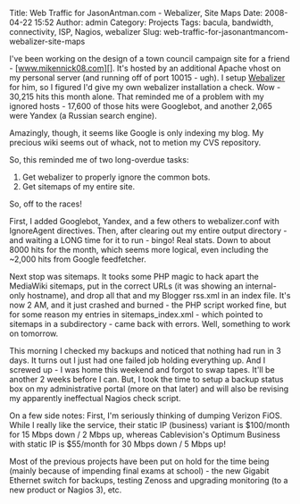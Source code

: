 Title: Web Traffic for JasonAntman.com - Webalizer, Site Maps
Date: 2008-04-22 15:52
Author: admin
Category: Projects
Tags: bacula, bandwidth, connectivity, ISP, Nagios, webalizer
Slug: web-traffic-for-jasonantmancom-webalizer-site-maps

I've been working on the design of a town council campaign site for a
friend - [www.mikennick08.com][]. It's hosted by an additional Apache
vhost on my personal server (and running off of port 10015 - ugh). I
setup [Webalizer][] for him, so I figured I'd give my own webalizer
installation a check. Wow - 30,215 hits this month alone. That reminded
me of a problem with my ignored hosts - 17,600 of those hits were
Googlebot, and another 2,065 were Yandex (a Russian search engine).

Amazingly, though, it seems like Google is only indexing my blog. My
precious wiki seems out of whack, not to metion my CVS repository.

So, this reminded me of two long-overdue tasks:

1.  Get webalizer to properly ignore the common bots.
2.  Get sitemaps of my entire site.

So, off to the races!

First, I added Googlebot, Yandex, and a few others to webalizer.conf
with IgnoreAgent directives. Then, after clearing out my entire output
directory - and waiting a LONG time for it to run - bingo! Real stats.
Down to about 8000 hits for the month, which seems more logical, even
including the \~2,000 hits from Google feedfetcher.

Next stop was sitemaps. It tooks some PHP magic to hack apart the
MediaWiki sitemaps, put in the correct URLs (it was showing an
internal-only hostname), and drop all that and my Blogger rss.xml in an
index file. It's now 2 AM, and it just crashed and burned - the PHP
script worked fine, but for some reason my entries in
sitemaps\_index.xml - which pointed to sitemaps in a subdirectory - came
back with errors. Well, something to work on tomorrow.

This morning I checked my backups and noticed that nothing had run in 3
days. It turns out I just had one failed job holding everything up. And
I screwed up - I was home this weekend and forgot to swap tapes. It'll
be another 2 weeks before I can. But, I took the time to setup a backup
status box on my administrative portal (more on that later) and will
also be revising my apparently ineffectual Nagios check script.

On a few side notes: First, I'm seriously thinking of dumping Verizon
FiOS. While I really like the service, their static IP (business)
variant is $100/month for 15 Mbps down / 2 Mbps up, whereas
Cablevision's Optimum Business with static IP is $55/month for 30 Mbps
down / 5 Mbps up!

Most of the previous projects have been put on hold for the time being
(mainly because of impending final exams at school) - the new Gigabit
Ethernet switch for backups, testing Zenoss and upgrading monitoring (to
a new product or Nagios 3), etc.

  [www.mikennick08.com]: http://www.mikennick08.com/
  [Webalizer]: http://www.mrunix.net/webalizer/
